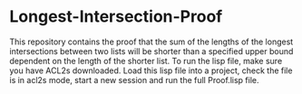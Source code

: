 # Longest-Intersection-Proof
This repository contains the proof that the sum of the lengths of the longest intersections between two lists will be shorter than a specified upper bound dependent on the length of the shorter list.
To run the lisp file, make sure you have ACL2s downloaded. Load this lisp file into a project, check the file is in acl2s mode, start a new session and run the full Proof.lisp file.

